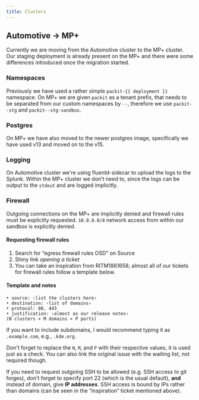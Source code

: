 ```yaml
---
title: Clusters
---
```


## Automotive → MP+

Currently we are moving from the Automotive cluster to the MP+ cluster. Our
staging deployment is already present on the MP+ and there were some differences
introduced once the migration started.

### Namespaces

Previously we have used a rather simple `packit-{{ deployment }}` namespace. On
MP+ we are given `packit` as a tenant prefix, that needs to be separated from
our custom namespaces by `--`, therefore we use `packit--stg` and
`packit--stg-sandbox`.

### Postgres

On MP+ we have also moved to the newer postgres image, specifically we have used
v13 and moved on to the v15.

### Logging

On Automotive cluster we're using fluentd-sidecar to upload the logs to the
Splunk. Within the MP+ cluster we don't need to, since the logs can be output to
the `stdout` and are logged implicitly.

### Firewall

Outgoing connections on the MP+ are implicitly denied and firewall rules must be
explicitly requested. `10.0.0.0/8` network access from within our sandbox is
explicitly denied.

#### Requesting firewall rules

1. Search for “egress firewall rules OSD” on Source
2. Shiny link _opening a ticket_
3. You can take an inspiration from RITM1861658; almost all of our tickets for
   firewall rules follow a template below.

#### Template and notes

```
• source: ‹list the clusters here›
• destination: ‹list of domains›
• protocol: 80, 443
• justification: ‹almost as our release notes›
(N clusters × M domains × P ports)
```

If you want to include subdomains, I would recommend typing it as
`.example.com`, e.g., `.kde.org`.

Don't forget to replace the `N`, `M`, and `P` with their respective values, it
is used just as a check. You can also link the original issue with the waiting
list, not required though.

If you need to request outgoing SSH to be allowed (e.g. SSH access to git
forges), don't forget to specify port 22 (which is the usual default), **and**
instead of domain, give **IP addresses**. SSH access is bound by IPs rather than
domains (can be seen in the “inspiration” ticket mentioned above).
